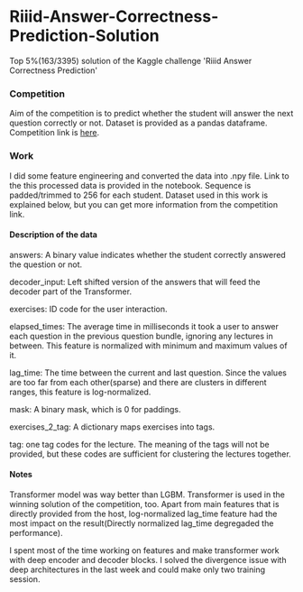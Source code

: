 # Riiid-Answer-Correctness-Prediction-Solution
Top 5%(163/3395) solution of the Kaggle challenge 'Riiid Answer Correctness Prediction'
 
### Competition
Aim of the competition is to predict whether the student will answer the next question correctly or not. Dataset is provided as a pandas dataframe. 
Competition link is [here](https://www.kaggle.com/competitions/riiid-test-answer-prediction).

### Work
I did some feature engineering and converted the data into .npy file. Link to the this processed data is provided in the notebook. Sequence is padded/trimmed to 256 for each student. Dataset used in this work is explained below, but you can get more information from the competition link.

#### Description of the data
answers: A binary value indicates whether the student correctly answered the question or not.

decoder_input: Left shifted version of the answers that will feed the decoder part of the Transformer.

exercises: ID code for the user interaction.

elapsed_times: The average time in milliseconds it took a user to answer each question in the previous question bundle, ignoring any lectures in between. This feature is normalized with minimum and maximum values of it.

lag_time: The time between the current and last question. Since the values are too far from each other(sparse) and there are clusters in different ranges, this feature is log-normalized.

mask: A binary mask, which is 0 for paddings.

exercises_2_tag: A dictionary maps exercises into tags.

tag: one tag codes for the lecture. The meaning of the tags will not be provided, but these codes are sufficient for clustering the lectures together.


#### Notes
Transformer model was way better than LGBM. Transformer is used in the winning solution of the competition, too. Apart from main features that is directly provided from the host, log-normalized lag_time feature had the most impact on the result(Directly normalized lag_time degregaded the performance).

I spent most of the time working on features and make transformer work with deep encoder and decoder blocks. I solved the divergence issue with deep architectures in the last week and could make only two training session.
